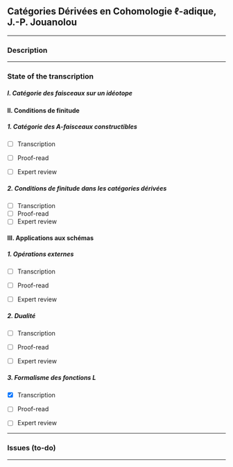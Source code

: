 ## Catégories Dérivées en Cohomologie $\ell$-adique, J.-P. Jouanolou

---

### Description



---

### State of the transcription

##### I. Catégorie des faisceaux sur un idéotope



#### II. Conditions de finitude

##### 1. Catégorie des A-faisceaux constructibles
- [ ] Transcription
- [ ] Proof-read
- [ ] Expert review


##### 2. Conditions de finitude dans les catégories dérivées
- [ ] Transcription
- [ ] Proof-read
- [ ] Expert review

#### III. Applications aux schémas

##### 1. Opérations externes
- [ ] Transcription
- [ ] Proof-read
- [ ] Expert review


##### 2. Dualité
- [ ] Transcription
- [ ] Proof-read
- [ ] Expert review


##### 3. Formalisme des fonctions L
- [x] Transcription
- [ ] Proof-read
- [ ] Expert review


---

### Issues (to-do)




---

